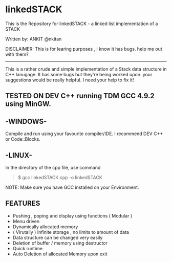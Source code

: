 # linkedSTACK

This is the Repository for linkedSTACK - 
a linked list implementation of a STACK

Written by: ANKIT @nkitan

DISCLAIMER: This is for learing purposes , i know it has bugs. help me out with them?

------------------------------------------------------------------------

This is a rather crude and simple implementation of a Stack data structure in C++ lanugage.
It has some bugs but they're being worked upon. your suggestions would be really helpful. 
I need your help to fix it! 

TESTED ON DEV C++ running TDM GCC 4.9.2 using MinGW.
------------------------------------------------------------------------
-WINDOWS-
-------------------------------------------------------------------------
Compile and run using your favourite compiler/IDE.
I recommend DEV C++ or Code::Blocks.

-LINUX-
-------------------------------------------------------------------------
 In the directory of the cpp file, use command 
 > $ gcc linkedSTACK.cpp -o linkedSTACK 


 NOTE: Make sure you have GCC installed on your Environment.


FEATURES
---------
* Pushing , poping and display using functions ( Modular )
* Menu driven
* Dynamically allocated memory
* ( Virutally ) Infinite storage , no limits to amount of data
* Data structure can be changed very easily
* Deletion of buffer / memory using destructor
* Quick runtime
* Auto Deletion of allocated Memory upon exit
